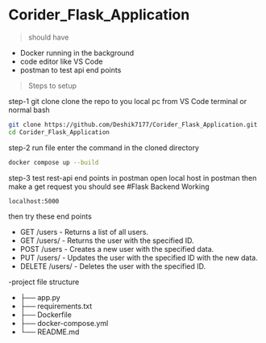 # Corider_Flask_Application
>should have
 - Docker running in the background
 - code editor like VS Code
 - postman to test api end points

>Steps to setup 

step-1 git clone
clone the repo to you local pc from VS Code terminal or normal bash
```bash
git clone https://github.com/Deshik7177/Corider_Flask_Application.git
cd Corider_Flask_Application
```
step-2 run file
enter the command in the cloned directory
```bash
docker compose up --build
```

step-3 test rest-api end points in postman
open local host in postman then make a get request you should see #Flask Backend Working  
```bash
localhost:5000
```
then try these end points
 - GET /users - Returns a list of all users.
 - GET /users/<id> - Returns the user with the specified ID.
 - POST /users - Creates a new user with the specified data.
 - PUT /users/<id> - Updates the user with the specified ID with the new data.
 - DELETE /users/<id> - Deletes the user with the specified ID.

-project file structure
 - ├── app.py                
 - ├── requirements.txt      
 - ├── Dockerfile            
 - ├── docker-compose.yml    
 - └── README.md            

